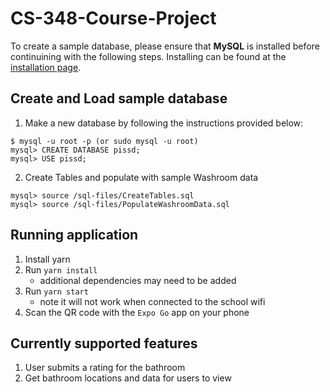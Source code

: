 # CS-348-Course-Project

To create a sample database, please ensure that **MySQL** is installed before continuining with the following steps. Installing can be found at the [installation page](https://dev.mysql.com/doc/refman/8.0/en/installing.html).

## Create and Load sample database

1. Make a new database by following the instructions provided below:

```mysql
$ mysql -u root -p (or sudo mysql -u root)
mysql> CREATE DATABASE pissd;
mysql> USE pissd;
```

2. Create Tables and populate with sample Washroom data

```mysql
mysql> source /sql-files/CreateTables.sql
mysql> source /sql-files/PopulateWashroomData.sql
```

## Running application

1. Install yarn 
2. Run `yarn install`
    - additional dependencies may need to be added
2. Run `yarn start` 
    - note it will not work when connected to the school wifi
4. Scan the QR code with the `Expo Go` app on your phone

## Currently supported features 

1. User submits a rating for the bathroom
2. Get bathroom locations and data for users to view